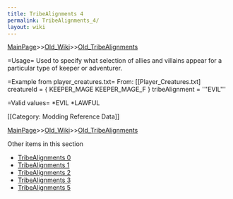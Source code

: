 ```yaml
---
title: TribeAlignments 4
permalink: TribeAlignments_4/
layout: wiki
---
```


[MainPage](/keeperrl_wiki/ "wikilink")>>[Old_Wiki](/keeperrl_wiki/Old_Wiki "wikilink")>>[Old_TribeAlignments](/keeperrl_wiki/Old_TribeAlignments "wikilink")

=Usage=
Used to specify what selection of allies and villains appear for a particular type of keeper or adventurer.

=Example from player_creatures.txt=
From: [[Player_Creatures.txt]
 creatureId = { KEEPER_MAGE KEEPER_MAGE_F }
 tribeAlignment = '''EVIL'''

=Valid values=
*EVIL
*LAWFUL

[[Category: Modding Reference Data]]

[MainPage](/keeperrl_wiki/ "wikilink")>>[Old_Wiki](/keeperrl_wiki/Old_Wiki "wikilink")>>[Old_TribeAlignments](/keeperrl_wiki/Old_TribeAlignments "wikilink")

Other items in this section
-    [TribeAlignments 0](/keeperrl_wiki/TribeAlignments_0 "wikilink")
-    [TribeAlignments 1](/keeperrl_wiki/TribeAlignments_1 "wikilink")
-    [TribeAlignments 2](/keeperrl_wiki/TribeAlignments_2 "wikilink")
-    [TribeAlignments 3](/keeperrl_wiki/TribeAlignments_3 "wikilink")
-    [TribeAlignments 5](/keeperrl_wiki/TribeAlignments_5 "wikilink")
